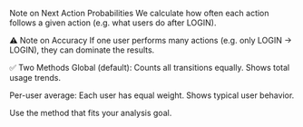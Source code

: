 Note on Next Action Probabilities
We calculate how often each action follows a given action (e.g. what users do after LOGIN).

⚠️ Note on Accuracy
If one user performs many actions (e.g. only LOGIN → LOGIN), they can dominate the results.

✅ Two Methods
Global (default): Counts all transitions equally. Shows total usage trends.

Per-user average: Each user has equal weight. Shows typical user behavior.

Use the method that fits your analysis goal.




